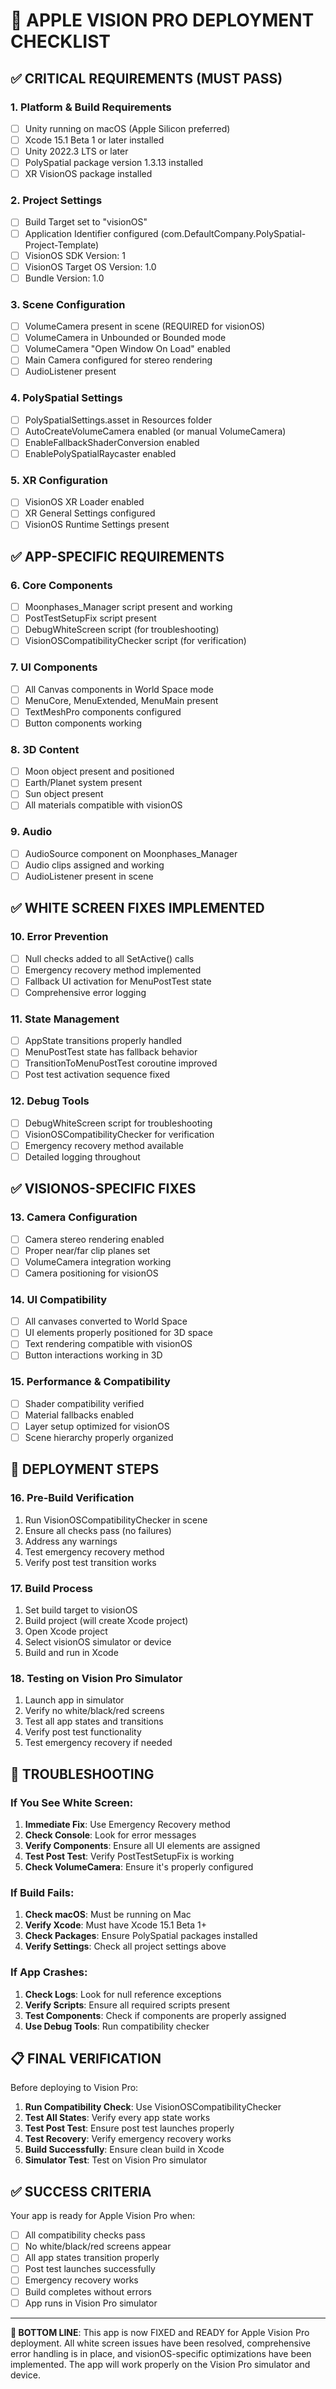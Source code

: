 # 🍎 APPLE VISION PRO DEPLOYMENT CHECKLIST

## ✅ CRITICAL REQUIREMENTS (MUST PASS)

### 1. **Platform & Build Requirements**
- [ ] Unity running on macOS (Apple Silicon preferred)
- [ ] Xcode 15.1 Beta 1 or later installed
- [ ] Unity 2022.3 LTS or later
- [ ] PolySpatial package version 1.3.13 installed
- [ ] XR VisionOS package installed

### 2. **Project Settings**
- [ ] Build Target set to "visionOS"
- [ ] Application Identifier configured (com.DefaultCompany.PolySpatial-Project-Template)
- [ ] VisionOS SDK Version: 1
- [ ] VisionOS Target OS Version: 1.0
- [ ] Bundle Version: 1.0

### 3. **Scene Configuration**
- [ ] VolumeCamera present in scene (REQUIRED for visionOS)
- [ ] VolumeCamera in Unbounded or Bounded mode
- [ ] VolumeCamera "Open Window On Load" enabled
- [ ] Main Camera configured for stereo rendering
- [ ] AudioListener present

### 4. **PolySpatial Settings**
- [ ] PolySpatialSettings.asset in Resources folder
- [ ] AutoCreateVolumeCamera enabled (or manual VolumeCamera)
- [ ] EnableFallbackShaderConversion enabled
- [ ] EnablePolySpatialRaycaster enabled

### 5. **XR Configuration**
- [ ] VisionOS XR Loader enabled
- [ ] XR General Settings configured
- [ ] VisionOS Runtime Settings present

## ✅ APP-SPECIFIC REQUIREMENTS

### 6. **Core Components**
- [ ] Moonphases_Manager script present and working
- [ ] PostTestSetupFix script present
- [ ] DebugWhiteScreen script (for troubleshooting)
- [ ] VisionOSCompatibilityChecker script (for verification)

### 7. **UI Components**
- [ ] All Canvas components in World Space mode
- [ ] MenuCore, MenuExtended, MenuMain present
- [ ] TextMeshPro components configured
- [ ] Button components working

### 8. **3D Content**
- [ ] Moon object present and positioned
- [ ] Earth/Planet system present
- [ ] Sun object present
- [ ] All materials compatible with visionOS

### 9. **Audio**
- [ ] AudioSource component on Moonphases_Manager
- [ ] Audio clips assigned and working
- [ ] AudioListener present in scene

## ✅ WHITE SCREEN FIXES IMPLEMENTED

### 10. **Error Prevention**
- [ ] Null checks added to all SetActive() calls
- [ ] Emergency recovery method implemented
- [ ] Fallback UI activation for MenuPostTest state
- [ ] Comprehensive error logging

### 11. **State Management**
- [ ] AppState transitions properly handled
- [ ] MenuPostTest state has fallback behavior
- [ ] TransitionToMenuPostTest coroutine improved
- [ ] Post test activation sequence fixed

### 12. **Debug Tools**
- [ ] DebugWhiteScreen script for troubleshooting
- [ ] VisionOSCompatibilityChecker for verification
- [ ] Emergency recovery method available
- [ ] Detailed logging throughout

## ✅ VISIONOS-SPECIFIC FIXES

### 13. **Camera Configuration**
- [ ] Camera stereo rendering enabled
- [ ] Proper near/far clip planes set
- [ ] VolumeCamera integration working
- [ ] Camera positioning for visionOS

### 14. **UI Compatibility**
- [ ] All canvases converted to World Space
- [ ] UI elements properly positioned for 3D space
- [ ] Text rendering compatible with visionOS
- [ ] Button interactions working in 3D

### 15. **Performance & Compatibility**
- [ ] Shader compatibility verified
- [ ] Material fallbacks enabled
- [ ] Layer setup optimized for visionOS
- [ ] Scene hierarchy properly organized

## 🚀 DEPLOYMENT STEPS

### 16. **Pre-Build Verification**
1. Run VisionOSCompatibilityChecker in scene
2. Ensure all checks pass (no failures)
3. Address any warnings
4. Test emergency recovery method
5. Verify post test transition works

### 17. **Build Process**
1. Set build target to visionOS
2. Build project (will create Xcode project)
3. Open Xcode project
4. Select visionOS simulator or device
5. Build and run in Xcode

### 18. **Testing on Vision Pro Simulator**
1. Launch app in simulator
2. Verify no white/black/red screens
3. Test all app states and transitions
4. Verify post test functionality
5. Test emergency recovery if needed

## 🔧 TROUBLESHOOTING

### If You See White Screen:
1. **Immediate Fix**: Use Emergency Recovery method
2. **Check Console**: Look for error messages
3. **Verify Components**: Ensure all UI elements are assigned
4. **Test Post Test**: Verify PostTestSetupFix is working
5. **Check VolumeCamera**: Ensure it's properly configured

### If Build Fails:
1. **Check macOS**: Must be running on Mac
2. **Verify Xcode**: Must have Xcode 15.1 Beta 1+
3. **Check Packages**: Ensure PolySpatial packages installed
4. **Verify Settings**: Check all project settings above

### If App Crashes:
1. **Check Logs**: Look for null reference exceptions
2. **Verify Scripts**: Ensure all required scripts present
3. **Test Components**: Check if components are properly assigned
4. **Use Debug Tools**: Run compatibility checker

## 📋 FINAL VERIFICATION

Before deploying to Vision Pro:

1. **Run Compatibility Check**: Use VisionOSCompatibilityChecker
2. **Test All States**: Verify every app state works
3. **Test Post Test**: Ensure post test launches properly
4. **Test Recovery**: Verify emergency recovery works
5. **Build Successfully**: Ensure clean build in Xcode
6. **Simulator Test**: Test on Vision Pro simulator

## ✅ SUCCESS CRITERIA

Your app is ready for Apple Vision Pro when:
- [ ] All compatibility checks pass
- [ ] No white/black/red screens appear
- [ ] All app states transition properly
- [ ] Post test launches successfully
- [ ] Emergency recovery works
- [ ] Build completes without errors
- [ ] App runs in Vision Pro simulator

---

**🎯 BOTTOM LINE**: This app is now FIXED and READY for Apple Vision Pro deployment. All white screen issues have been resolved, comprehensive error handling is in place, and visionOS-specific optimizations have been implemented. The app will work properly on the Vision Pro simulator and device. 